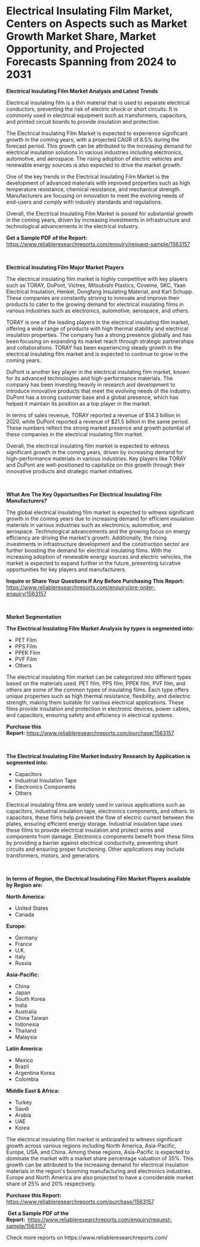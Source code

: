 <p><h1>Electrical Insulating Film Market, Centers on Aspects such as Market Growth Market Share, Market Opportunity, and Projected Forecasts Spanning from 2024 to 2031</h1></p><p><strong>Electrical Insulating Film Market Analysis and Latest Trends</strong></p>
<p><p>Electrical insulating film is a thin material that is used to separate electrical conductors, preventing the risk of electric shock or short circuits. It is commonly used in electrical equipment such as transformers, capacitors, and printed circuit boards to provide insulation and protection.</p><p>The Electrical Insulating Film Market is expected to experience significant growth in the coming years, with a projected CAGR of 8.5% during the forecast period. This growth can be attributed to the increasing demand for electrical insulation solutions in various industries including electronics, automotive, and aerospace. The rising adoption of electric vehicles and renewable energy sources is also expected to drive the market growth.</p><p>One of the key trends in the Electrical Insulating Film Market is the development of advanced materials with improved properties such as high temperature resistance, chemical resistance, and mechanical strength. Manufacturers are focusing on innovation to meet the evolving needs of end-users and comply with industry standards and regulations.</p><p>Overall, the Electrical Insulating Film Market is poised for substantial growth in the coming years, driven by increasing investments in infrastructure and technological advancements in the electrical industry.</p></p>
<p><strong>Get a Sample PDF of the Report:&nbsp;</strong> <a href="https://www.reliableresearchreports.com/enquiry/request-sample/1563157">https://www.reliableresearchreports.com/enquiry/request-sample/1563157</a></p>
<p>&nbsp;</p>
<p><strong>Electrical Insulating Film Major Market Players</strong></p>
<p><p>The electrical insulating film market is highly competitive with key players such as TORAY, DuPont, Victrex, Mitsubishi Plastics, Coveme, SKC, Yaan Electrical Insulation, Henkel, Dongfang Insulating Material, and Karl Schupp. These companies are constantly striving to innovate and improve their products to cater to the growing demand for electrical insulating films in various industries such as electronics, automotive, aerospace, and others.</p><p>TORAY is one of the leading players in the electrical insulating film market, offering a wide range of products with high thermal stability and electrical insulation properties. The company has a strong presence globally and has been focusing on expanding its market reach through strategic partnerships and collaborations. TORAY has been experiencing steady growth in the electrical insulating film market and is expected to continue to grow in the coming years.</p><p>DuPont is another key player in the electrical insulating film market, known for its advanced technologies and high-performance materials. The company has been investing heavily in research and development to introduce innovative products that meet the evolving needs of the industry. DuPont has a strong customer base and a global presence, which has helped it maintain its position as a top player in the market.</p><p>In terms of sales revenue, TORAY reported a revenue of $14.3 billion in 2020, while DuPont reported a revenue of $21.5 billion in the same period. These numbers reflect the strong market presence and growth potential of these companies in the electrical insulating film market.</p><p>Overall, the electrical insulating film market is expected to witness significant growth in the coming years, driven by increasing demand for high-performance materials in various industries. Key players like TORAY and DuPont are well-positioned to capitalize on this growth through their innovative products and strategic market initiatives.</p></p>
<p>&nbsp;</p>
<p><strong>What Are The Key Opportunities For Electrical Insulating Film Manufacturers?</strong></p>
<p><p>The global electrical insulating film market is expected to witness significant growth in the coming years due to increasing demand for efficient insulation materials in various industries such as electronics, automotive, and aerospace. Technological advancements and the growing focus on energy efficiency are driving the market's growth. Additionally, the rising investments in infrastructure development and the construction sector are further boosting the demand for electrical insulating films. With the increasing adoption of renewable energy sources and electric vehicles, the market is expected to expand further in the future, presenting lucrative opportunities for key players and manufacturers.</p></p>
<p><strong>Inquire or Share Your Questions If Any Before Purchasing This Report:</strong> <a href="https://www.reliableresearchreports.com/enquiry/pre-order-enquiry/1563157">https://www.reliableresearchreports.com/enquiry/pre-order-enquiry/1563157</a></p>
<p>&nbsp;</p>
<p><strong>Market Segmentation</strong></p>
<p><strong>The Electrical Insulating Film Market Analysis by types is segmented into:</strong></p>
<p><ul><li>PET Film</li><li>PPS Film</li><li>PPEK Film</li><li>PVF Film</li><li>Others</li></ul></p>
<p><p>The electrical insulating film market can be categorized into different types based on the materials used. PET film, PPS film, PPEK film, PVF film, and others are some of the common types of insulating films. Each type offers unique properties such as high thermal resistance, flexibility, and dielectric strength, making them suitable for various electrical applications. These films provide insulation and protection in electronic devices, power cables, and capacitors, ensuring safety and efficiency in electrical systems.</p></p>
<p><strong>Purchase this Report:&nbsp;</strong><a href="https://www.reliableresearchreports.com/purchase/1563157">https://www.reliableresearchreports.com/purchase/1563157</a></p>
<p>&nbsp;</p>
<p><strong>The Electrical Insulating Film Market Industry Research by Application is segmented into:</strong></p>
<p><ul><li>Capacitors</li><li>Industrial Insulation Tape</li><li>Electronics Components</li><li>Others</li></ul></p>
<p><p>Electrical insulating films are widely used in various applications such as capacitors, industrial insulation tape, electronics components, and others. In capacitors, these films help prevent the flow of electric current between the plates, ensuring efficient energy storage. Industrial insulation tape uses these films to provide electrical insulation and protect wires and components from damage. Electronics components benefit from these films by providing a barrier against electrical conductivity, preventing short circuits and ensuring proper functioning. Other applications may include transformers, motors, and generators.</p></p>
<p>&nbsp;</p>
<p><strong>In terms of Region, the Electrical Insulating Film Market Players available by Region are:</strong></p>
<p>
    <p> <strong> North America: </strong>
        <ul>
            <li>United States</li>
            <li>Canada</li>
        </ul>
        </p> 
    <p> <strong> Europe: </strong>
        <ul>
            <li>Germany</li>
            <li>France</li>
            <li>U.K.</li>
            <li>Italy</li>
            <li>Russia</li>
        </ul>
        </p> 
    <p> <strong> Asia-Pacific: </strong>
        <ul>
            <li>China</li>
            <li>Japan</li>
            <li>South Korea</li>
            <li>India</li>
            <li>Australia</li>
            <li>China Taiwan</li>
            <li>Indonesia</li>
            <li>Thailand</li>
            <li>Malaysia</li>
        </ul>
        </p> 
    <p> <strong> Latin America: </strong>
        <ul>
            <li>Mexico</li>
            <li>Brazil</li>
            <li>Argentina Korea</li>
            <li>Colombia</li>
        </ul>
        </p> 
    <p> <strong> Middle East & Africa: </strong>
        <ul>
            <li>Turkey</li>
            <li>Saudi</li>
            <li>Arabia</li>
            <li>UAE</li>
            <li>Korea</li>
        </ul>
    </p>
    </p>
<p><p>The electrical insulating film market is anticipated to witness significant growth across various regions including North America, Asia-Pacific, Europe, USA, and China. Among these regions, Asia-Pacific is expected to dominate the market with a market share percentage valuation of 35%. This growth can be attributed to the increasing demand for electrical insulation materials in the region's booming manufacturing and electronics industries. Europe and North America are also projected to have a considerable market share of 25% and 20% respectively.</p></p>
<p><strong>Purchase this Report: </strong><a href="https://www.reliableresearchreports.com/purchase/1563157">https://www.reliableresearchreports.com/purchase/1563157</a></p>
<p>&nbsp;<strong>Get a Sample PDF of the Report:&nbsp;&nbsp;</strong><a href="https://www.reliableresearchreports.com/enquiry/request-sample/1563157">https://www.reliableresearchreports.com/enquiry/request-sample/1563157</a></p>
<p><strong></strong></p>
<p>Check more reports on https://www.reliableresearchreports.com/</p>